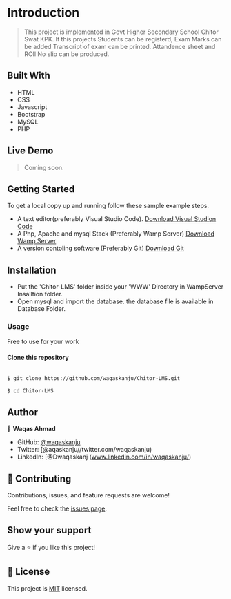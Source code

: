 
# Introduction

> This project is implemented in Govt Higher Secondary School Chitor Swat KPK. It this projects Students can be registerd,
> Exam Marks can be added 
> Transcript of exam can be printed.
>  Attandence sheet and ROll No slip can be produced.


## Built With

- HTML 
- CSS
- Javascript
- Bootstrap
- MySQL
- PHP 


## Live Demo

> Coming soon.

## Getting Started

To get a local copy up and running follow these sample example steps.

- A text editor(preferably Visual Studio Code). [Download Visual Studion Code](https://code.visualstudio.com/)
- A Php, Apache and mysql Stack (Preferably Wamp Server)    [Download Wamp Server](https://www.wampserver.com/en/#download-wrapper)
- A version contoling software (Preferably Git)  [Download Git](https://git-scm.com/downloads)  

## Installation
- Put the 'Chitor-LMS' folder inside your 'WWW' Directory in WampServer Insalltion folder.
- Open mysql and import the database. the database file is available in Database Folder.


### Usage
Free to use for your work

#### Clone this repository

```bash

$ git clone https://github.com/waqaskanju/Chitor-LMS.git

$ cd Chitor-LMS

```

## Author



👤 **Waqas Ahmad**

- GitHub: [@waqaskanju](https://github.com/waqaskanju)
- Twitter: [@aqaskanju//twitter.com/waqaskanju)
- LinkedIn: [@Dwaqaskanj (www.linkedin.com/in/waqaskanju/)




## 🤝 Contributing

Contributions, issues, and feature requests are welcome!

Feel free to check the [issues page](../../issues/).

## Show your support

Give a ⭐️ if you like this project!



## 📝 License

This project is [MIT](./MIT.md) licensed.
